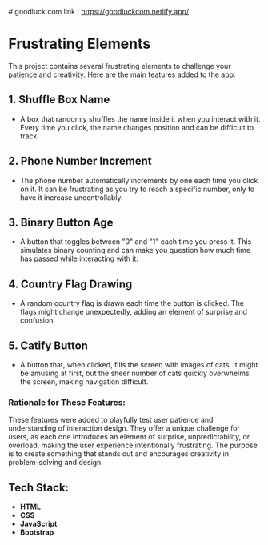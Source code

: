 #   g o o d l u c k.com
link : https://goodluckcom.netlify.app/ 

# Frustrating Elements

This project contains several frustrating elements to challenge your patience and creativity. Here are the main features added to the app:

## 1. Shuffle Box Name
- A box that randomly shuffles the name inside it when you interact with it. Every time you click, the name changes position and can be difficult to track.

## 2. Phone Number Increment
- The phone number automatically increments by one each time you click on it. It can be frustrating as you try to reach a specific number, only to have it increase uncontrollably.

## 3. Binary Button Age
- A button that toggles between "0" and "1" each time you press it. This simulates binary counting and can make you question how much time has passed while interacting with it.

## 4. Country Flag Drawing
- A random country flag is drawn each time the button is clicked. The flags might change unexpectedly, adding an element of surprise and confusion.

## 5. Catify Button
- A button that, when clicked, fills the screen with images of cats. It might be amusing at first, but the sheer number of cats quickly overwhelms the screen, making navigation difficult.

### Rationale for These Features:
These features were added to playfully test user patience and understanding of interaction design. They offer a unique challenge for users, as each one introduces an element of surprise, unpredictability, or overload, making the user experience intentionally frustrating. The purpose is to create something that stands out and encourages creativity in problem-solving and design.

## Tech Stack:
- **HTML**
- **CSS**
- **JavaScript**
- **Bootstrap**
